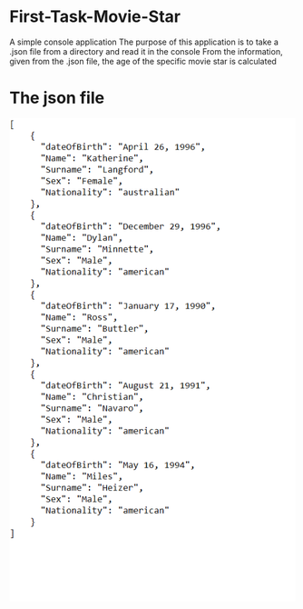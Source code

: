 # First-Task-Movie-Star
A simple console application
The purpose of this application is to take a .json file from a directory and read it in the console
From the information, given from the .json file, the age of the specific movie star is calculated

# The json file
![First-Task-Movie-Star](demo/jsonText.png)
